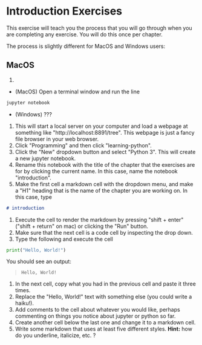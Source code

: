 # Introduction Exercises

This exercise will teach you the process that you will go through when you are completing any exercise. You will do this once per chapter.

The process is slightly different for MacOS and Windows users:

## MacOS

1.
 - (MacOS) Open a terminal window and run the line
```bash
jupyter notebook
```
 - (Windows)
???
1. This will start a local server on your computer and load a webpage at something like "http://localhost:8891/tree". This webpage is just a fancy file browser in your web browser.
1. Click "Programming" and then click "learning-python".
1. Click the "New" dropdown button and select "Python 3". This will create a new jupyter notebook.
1. Rename this notebook with the title of the chapter that the exercises are for by clicking the current name. In this case, name the notebook "introduction".
1. Make the first cell a markdown cell with the dropdown menu, and make a "H1" heading that is the name of the chapter you are working on. In this case, type
```markdown
# introduction
```
1. Execute the cell to render the markdown by pressing "shift + enter" ("shift + return" on mac) or clicking the "Run" button.
1. Make sure that the next cell is a code cell by inspecting the drop down.
1. Type the following and execute the cell
```python
print("Hello, World!")
```
You should see an output:
> `Hello, World!`

1. In the next cell, copy what you had in the previous cell and paste it three times.
1. Replace the "Hello, World!" text with something else (you could write a haiku!).
1. Add comments to the cell about whatever you would like, perhaps commenting on things you notice about jupyter or python so far.
1. Create another cell below the last one and change it to a markdown cell.
1. Write some markdown that uses at least five different styles. **Hint:** how do you underline, italicize, etc. ?
